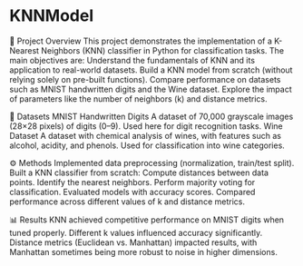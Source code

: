 # KNNModel

📌 Project Overview
This project demonstrates the implementation of a K-Nearest Neighbors (KNN) classifier in Python for classification tasks.
The main objectives are:
Understand the fundamentals of KNN and its application to real-world datasets.
Build a KNN model from scratch (without relying solely on pre-built functions).
Compare performance on datasets such as MNIST handwritten digits and the Wine dataset.
Explore the impact of parameters like the number of neighbors (k) and distance metrics.

📂 Datasets
MNIST Handwritten Digits
A dataset of 70,000 grayscale images (28×28 pixels) of digits (0–9).
Used here for digit recognition tasks.
Wine Dataset
A dataset with chemical analysis of wines, with features such as alcohol, acidity, and phenols.
Used for classification into wine categories.

⚙️ Methods
Implemented data preprocessing (normalization, train/test split).
Built a KNN classifier from scratch:
Compute distances between data points.
Identify the nearest neighbors.
Perform majority voting for classification.
Evaluated models with accuracy scores.
Compared performance across different values of k and distance metrics.

📊 Results
KNN achieved competitive performance on MNIST digits when tuned properly.
Different k values influenced accuracy significantly.
Distance metrics (Euclidean vs. Manhattan) impacted results, with Manhattan sometimes being more robust to noise in higher dimensions.
